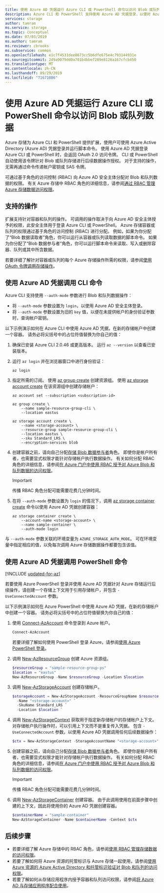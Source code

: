 ```yaml
---
title: 使用 Azure AD 凭据运行 Azure CLI 或 PowerShell 命令以访问 Blob 或队列数据 | Microsoft Docs
description: Azure CLI 和 PowerShell 支持使用 Azure AD 凭据登录，以便对 Azure 存储 Blob 和队列数据运行命令。 针对该会话提供了一个访问令牌，该访问令牌用于授权调用操作。 权限取决于分配给 Azure AD 安全主体的 RBAC 角色。
services: storage
author: tamram
ms.service: storage
ms.topic: conceptual
ms.date: 07/03/2019
ms.author: tamram
ms.reviewer: cbrooks
ms.subservice: common
ms.openlocfilehash: e1c7f4531dee8673cc5b6dfe675e4c793144931e
ms.sourcegitcommit: 2d9a9079dd0a701b4bbe7289e8126a167cfcb450
ms.translationtype: MT
ms.contentlocale: zh-CN
ms.lasthandoff: 09/29/2019
ms.locfileid: "71671086"
---
```

# <a name="run-azure-cli-or-powershell-commands-with-azure-ad-credentials-to-access-blob-or-queue-data"></a>使用 Azure AD 凭据运行 Azure CLI 或 PowerShell 命令以访问 Blob 或队列数据

Azure 存储为 Azure CLI 和 PowerShell 提供扩展，使用户可使用 Azure Active Directory (Azure AD) 凭据登录并运行脚本命令。 使用 Azure AD 凭据登录 Azure CLI 或 PowerShell 时，会返回 OAuth 2.0 访问令牌。 CLI 或 PowerShell 自动使用该令牌针对 Blob 或队列存储进行后续数据操作授权。 对于支持的操作，无需再通过命令传递帐户密钥或 SAS 令牌。

可通过基于角色的访问控制 (RBAC) 向 Azure AD 安全主体分配对 Blob 和队列数据的权限。 有关 Azure 存储中 RBAC 角色的详细信息，请参阅[通过 RBAC 管理 Azure 存储数据访问权限](storage-auth-aad-rbac.md)。

## <a name="supported-operations"></a>支持的操作

扩展支持针对容器和队列的操作。 可调用的操作取决于向 Azure AD 安全主体授予的权限，此安全主体用于登录 Azure CLI 或 PowerShell。 Azure 存储容器或队列的权限通过基于角色的访问控制 (RBAC) 进行分配。 例如，如果为你分配了“Blob 数据读取者”角色，你可以运行从容器或队列读取数据的脚本命令。 如果为你分配了“Blob 数据参与者”角色，你可以运行脚本命令来读取、写入或删除容器、队列或其中所含数据。 

若要详细了解针对容器或队列的每个 Azure 存储操作所需的权限，请参阅[使用 OAuth 令牌调用存储操作](https://docs.microsoft.com/rest/api/storageservices/authorize-with-azure-active-directory#call-storage-operations-with-oauth-tokens)。  

## <a name="call-cli-commands-using-azure-ad-credentials"></a>使用 Azure AD 凭据调用 CLI 命令

Azure CLI 支持使用 `--auth-mode` 参数进行 Blob 和队列数据操作：

- 将 `--auth-mode` 参数设置为 `login`，以使用 Azure AD 安全主体登录。
- 将 `--auth-mode` 参数设置为旧的 `key` 值，以便在未提供帐户的身份验证参数时，查询帐户密钥。 

以下示例演示如何在 Azure CLI 中使用 Azure AD 凭据，在新的存储帐户中创建一个容器。 请务必将尖括号中的占位符值替换为你自己的值： 

1. 确保已安装 Azure CLI 2.0.46 或更高版本。 运行 `az --version` 以查看已安装版本。

1. 运行 `az login` 并在浏览器窗口中进行身份验证： 

    ```azurecli
    az login
    ```

1. 指定所需的订阅。 使用 [az group create](https://docs.microsoft.com/cli/azure/group?view=azure-cli-latest#az-group-create) 创建资源组。 使用 [az storage account create](https://docs.microsoft.com/cli/azure/storage/account?view=azure-cli-latest#az-storage-account-create) 在该资源组中创建存储帐户：

    ```azurecli
    az account set --subscription <subscription-id>

    az group create \
        --name sample-resource-group-cli \
        --location eastus

    az storage account create \
        --name <storage-account> \
        --resource-group sample-resource-group-cli \
        --location eastus \
        --sku Standard_LRS \
        --encryption-services blob
    ```

1. 创建容器之前，请向自己分配[存储 Blob 数据参与者](../../role-based-access-control/built-in-roles.md#storage-blob-data-contributor)角色。 即使你是帐户所有者，也需要显式权限才能针对存储帐户执行数据操作。 有关如何分配 RBAC 角色的详细信息，请参阅[在 Azure 门户中使用 RBAC 授予对 Azure Blob 和队列数据的访问权限](storage-auth-aad-rbac.md)。

    > [!IMPORTANT]
    > 传播 RBAC 角色分配可能需要花费几分钟时间。

1. 在将 `--auth-mode` 参数设置为 `login` 的情况下，调用 [az storage container create](https://docs.microsoft.com/cli/azure/storage/container?view=azure-cli-latest#az-storage-container-create) 命令以使用 Azure AD 凭据创建容器：

    ```azurecli
    az storage container create \ 
        --account-name <storage-account> \ 
        --name sample-container \
        --auth-mode login
    ```

与 `--auth-mode` 参数关联的环境变量为 `AZURE_STORAGE_AUTH_MODE`。 可在环境变量中指定相应的值，以免每次调用 Azure 存储数据操作都要包含该值。

## <a name="call-powershell-commands-using-azure-ad-credentials"></a>使用 Azure AD 凭据调用 PowerShell 命令

[!INCLUDE [updated-for-az](../../../includes/updated-for-az.md)]

若要使用 Azure PowerShell 登录并使用 Azure AD 凭据针对 Azure 存储运行后续操作，请创建一个存储上下文用于引用存储帐户，并包含 `-UseConnectedAccount` 参数。

以下示例演示如何在 Azure PowerShell 中使用 Azure AD 凭据，在新的存储帐户中创建一个容器。 请务必将尖括号中的占位符值替换为你自己的值：

1. 使用 [Connect-AzAccount](/powershell/module/az.accounts/connect-azaccount) 命令登录到 Azure 帐户。

    ```powershell
    Connect-AzAccount
    ```

    若要详细了解如何使用 PowerShell 登录 Azure，请参阅[使用 Azure PowerShell 登录](/powershell/azure/authenticate-azureps)。

1. 调用 [New-AzResourceGroup](/powershell/module/az.resources/new-azresourcegroup) 创建 Azure 资源组。 

    ```powershell
    $resourceGroup = "sample-resource-group-ps"
    $location = "eastus"
    New-AzResourceGroup -Name $resourceGroup -Location $location
    ```

1. 调用 [New-AzStorageAccount](/powershell/module/az.storage/new-azstorageaccount) 创建存储帐户。

    ```powershell
    $storageAccount = New-AzStorageAccount -ResourceGroupName $resourceGroup `
      -Name "<storage-account>" `
      -SkuName Standard_LRS `
      -Location $location `
    ```

1. 调用 [New-AzStorageContext](/powershell/module/az.storage/new-azstoragecontext) 获取用于指定新存储帐户的存储帐户上下文。 对存储帐户执行操作时，可以引用上下文而不是重复传入凭据。 包含 `-UseConnectedAccount` 参数，以使用 Azure AD 凭据调用任何后续数据操作：

    ```powershell
    $ctx = New-AzStorageContext -StorageAccountName "<storage-account>" -UseConnectedAccount
    ```

1. 创建容器之前，请向自己分配[存储 Blob 数据参与者](../../role-based-access-control/built-in-roles.md#storage-blob-data-contributor)角色。 即使你是帐户所有者，也需要显式权限才能针对存储帐户执行数据操作。 有关如何分配 RBAC 角色的详细信息，请参阅[在 Azure 门户中使用 RBAC 授予对 Azure Blob 和队列数据的访问权限](storage-auth-aad-rbac.md)。

    > [!IMPORTANT]
    > 传播 RBAC 角色分配可能需要花费几分钟时间。

1. 调用 [New-AzStorageContainer](/powershell/module/az.storage/new-azstoragecontainer) 创建容器。 由于此调用使用在前面步骤中创建的上下文，因此将使用你的 Azure AD 凭据创建容器。 

    ```powershell
    $containerName = "sample-container"
    New-AzStorageContainer -Name $containerName -Context $ctx
    ```

## <a name="next-steps"></a>后续步骤

- 若要详细了解 Azure 存储中的 RBAC 角色，请参阅[使用 RBAC 管理存储数据的访问权限](storage-auth-aad-rbac.md)。
- 若要了解如何将 Azure 资源的托管标识与 Azure 存储一起使用，请参阅[使用 Azure 资源的 Azure Active Directory 和托管标识验证对 Blob 和队列的访问权限](storage-auth-aad-msi.md)。
- 若要了解如何从存储应用程序内授予容器和队列访问权限，请参阅[将 Azure AD 与存储应用程序配合使用](storage-auth-aad-app.md)。
